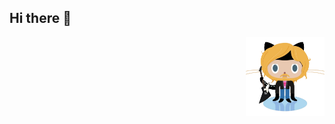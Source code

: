 ## Hi there 👋

<img align="right" src="https://github.com/Fabri2505/Fabri2505/blob/main/defunktocat.png" width="25%">
<!--
**Fabri2505/Fabri2505** is a ✨ _special_ ✨ repository because its `README.md` (this file) appears on your GitHub profile.

Here are some ideas to get you started:

- 🔭 I’m currently working on ...
- 🌱 I’m currently learning ...
- 👯 I’m looking to collaborate on ...
- 🤔 I’m looking for help with ...
- 💬 Ask me about ...
- 📫 How to reach me: ...
- 😄 Pronouns: ...
- ⚡ Fun fact: ...
-->
